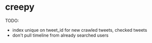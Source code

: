 # creepy

TODO:
* index unique on tweet_id for new crawled tweets, checked tweets
* don't pull timeline from already searched users


